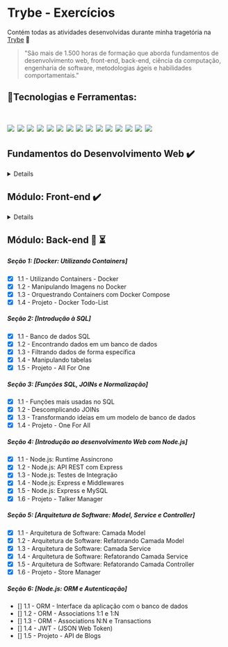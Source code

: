 # Trybe - Exercícios

Contém todas as atividades desenvolvidas durante minha tragetória na [Trybe](https://www.betrybe.com/) :rocket:

>"São mais de 1.500 horas de formação que aborda fundamentos de desenvolvimento web, front-end, back-end, ciência da computação, engenharia de software, metodologias ágeis e habilidades comportamentais."

## 🚀Tecnologias e Ferramentas:
<h1 align='left'>
<img src="https://img.shields.io/badge/git-%23F05033.svg?style=for-the-badge&logo=git&logoColor=white" />
<img src="https://img.shields.io/badge/shell_script-%23121011.svg?style=for-the-badge&logo=gnu-bash&logoColor=white" />
<img src="https://img.shields.io/badge/HTML5-E34F26?style=for-the-badge&logo=html5&logoColor=white" />
<img src="https://img.shields.io/badge/CSS3-1572B6?style=for-the-badge&logo=css3&logoColor=white" />
<img src="https://img.shields.io/badge/JavaScript-F7DF1E?style=for-the-badge&logo=javascript&logoColor=black" />
<img src="https://img.shields.io/badge/Jest-323330?style=for-the-badge&logo=Jest&logoColor=white" />
<img src="https://img.shields.io/badge/vite-%23646CFF.svg?style=for-the-badge&logo=vite&logoColor=white" />
<img src="https://img.shields.io/badge/react-%2320232a.svg?style=for-the-badge&logo=react&logoColor=%2361DAFB" />
<img src="https://img.shields.io/badge/-TestingLibrary-%23E33332?style=for-the-badge&logo=testing-library&logoColor=white" />
<img src="https://img.shields.io/badge/redux-%23593d88.svg?style=for-the-badge&logo=redux&logoColor=white" />
<img src="https://img.shields.io/badge/docker-003f8c.svg?style=for-the-badge&logo=docker&logoColor=white" />
<img src="https://img.shields.io/badge/node.js-6DA55F?style=for-the-badge&logo=node.js&logoColor=white" />
<img src="https://img.shields.io/badge/MySQL-3e6e93?style=for-the-badge&logo=mysql&logoColor=white" />
<img src="https://img.shields.io/badge/express.js-%23404d59.svg?style=for-the-badge&logo=express&logoColor=%2361DAFB" />
<img src="https://img.shields.io/badge/NODEMON-%23323330.svg?style=for-the-badge&logo=nodemon&logoColor=%BBDEAD" />
</h1>

## Fundamentos do Desenvolvimento Web :heavy_check_mark:

<details>

##### Seção 1: [Unix, Shell e Git]
- [x] 1.1 - Unix & Bash - Parte 1
- [x] 1.2 - Unix & Bash - Parte 2
- [x] 1.3 - Git - O que é e para que serve
- [x] 1.4 - Git & Github - Entendendo os comandos

##### Seção 2: [Introdução à HTML & CSS]
- [x] 2.1 - HTML & CSS - Estruturas de página
- [x] 2.2 - HTML & CSS - Primeiros passos em CSS
- [x] 2.3 - HTML & CSS - Seletores e posicionamento
- [x] 2.4 - HTML & CSS - Semântico
- [x] 2.5 - Projeto - Lessons learned

##### Seção 3: [Introdução à JavaScript]
- [x] 3.1 - JavaScript - Primeiros passos
- [x] 3.2 - JavaScript - Array e Loop for
- [x] 3.3 - JavaScript - Lógica de programação e algoritmos
- [x] 3.4 - JavaScript - Objetos e funções
- [x] 3.5 - JavaScript ES6 - let, const, arrow functions e template literals
- [x] 3.6 - Projeto - Playground functions

##### Seção 4: [JavaScript: DOM, Eventos e Web Storage]
- [x] 4.1 - JavaScript - DOM e Seletores
- [x] 4.2 - JavaScript - Trabalhando com elementos
- [x] 4.3 - JavaScript - Eventos
- [x] 4.4 - JavaScript - Web Storage
- [x] 4.5 - Projeto - Arte com Pixels
- [] 4.6 - Projeto - Bônus

##### Seção 5: [HTML & CSS: Forms, Flexbox e Responsivo]
- [x] 5.1 - HTML & CSS - Forms
- [x] 5.2 - Bibliotecas JavaScript e Frameworks CSS
- [x] 5.3 - CSS Flexbox - Parte 1
- [x] 5.4 - CSS Flexbox - Parte 2
- [x] 5.5 - CSS Responsivo - Mobile First
- [x] 5.6 - Projeto - Trybewarts

##### Seção 6: [Introdução à JavaScript ES6 e Testes Unitários]
- [x] 6.1 - Fluxo de exceções e Manipulação de objetos
- [x] 6.2 - Primeiros passos em Jest
- [x] 6.3 - Matchers e cobertura de código
- [x] 6.4 - Projeto - JavaScript Testes Unitários

##### Seção 7: [Higher Order Functions do Javascript ES6]
- [x] 7.1 - Introdução a Higher Order Functions
- [x] 7.2 - Higher Order Functions - sort e map
- [x] 7.3 - Higher Order Functions - filter e reduce
- [x] 7.4 - JavaScript ES6 - spread operator, rest parameters e object destructuring
- [x] 7.5 - JavaScript ES6 - Array destructuring, Default destructuring, Object property shorthand e default parameters
- [x] 7.6 - Projeto - Zoo functions

</details>

## Módulo: Front-end :heavy_check_mark:

<details>

##### Seção 1: [Introdução ao Frontend e JavaScript assíncrono]
- [x] 1.1 - Ambiente de desenvolvimento
- [x] 1.2 - JavaScript Assíncrono - Promises e fetch
- [x] 1.3 - Prática - Casa de câmbio
- [x] 1.4 - Async, await e testes assíncronos
- [x] 1.5 - Projeto - Carrinho de compras

##### Seção 2: [Introdução ao React]
- [x] 1.1 - 'Hello, world!' no React!
- [x] 1.2 - Componentes React
- [x] 1.3 - Projeto - Solar System

##### Seção 3: [Componentes com Estado, Eventos e Formulários com React]
- [x] 1.1 - Componentes com estado e eventos
- [x] 1.2 - Formulários no React
- [x] 1.3 - Projeto - Tryunfo

##### Seção 4: [Ciclo de Vida de Componentes e React Router]
- [x] 1.1 - Ciclo de vida de componentes
- [x] 1.2 - React Router
- [x] 1.3 - Projeto - TrybeTunes

##### Seção 5: [Metodologias Ágeis]
- [x] 1.1 - Metodologias Ágeis
- [x] 1.2 - Projeto - Front-end Online Store

##### Seção 6: [Testes automatizados com React Testing Library]
- [x] 1.1 - Primeiros passos
- [x] 1.2 - RTL - Mocks e Inputs
- [x] 1.3 - RTL - Testando React Router
- [x] 1.4 - Projeto - Testes em React

##### Seção 7: [Gerenciamento de estado com Redux]
- [x] 1.1 - Introdução ao Redux - O estado global da aplicação
- [x] 1.2 - Usando o Redux no React
- [x] 1.3 - Usando o Redux no React - Prática
- [x] 1.4 - Usando o Redux no React - Actions Assíncronas
- [x] 1.5 - Testes em React-Redux
- [x] 1.6 - Projeto - Trybe Wallet

##### Seção 8: [Projeto - Jogo de Trivia]
- [x] 1.1 - Projeto - Jogo de Trivia

##### Seção 9: [Context API e React Hooks]
- [x] 1.1 - React Hooks - useState e useEffect
- [x] 1.2 - Context API
- [x] 1.3 - Custom Hooks
- [x] 1.4 - Projeto - StarWars Datatable com Context API e Hooks

##### Seção 10: [Projeto - App de Receitas]
- [x] 1.1 - Projeto - App de Receitas

</details>

## Módulo: Back-end :construction: :hourglass_flowing_sand:

##### Seção 1: [Docker: Utilizando Containers]
- [x] 1.1 - Utilizando Containers - Docker
- [x] 1.2 - Manipulando Imagens no Docker
- [x] 1.3 - Orquestrando Containers com Docker Compose
- [x] 1.4 - Projeto - Docker Todo-List

##### Seção 2: [Introdução à SQL]
- [x] 1.1 - Banco de dados SQL
- [x] 1.2 - Encontrando dados em um banco de dados
- [x] 1.3 - Filtrando dados de forma específica
- [x] 1.4 - Manipulando tabelas
- [x] 1.5 - Projeto - All For One

##### Seção 3: [Funções SQL, JOINs e Normalização]
- [x] 1.1 - Funções mais usadas no SQL
- [x] 1.2 - Descomplicando JOINs
- [x] 1.3 - Transformando ideias em um modelo de banco de dados
- [x] 1.4 - Projeto - One For All

##### Seção 4: [Introdução ao desenvolvimento Web com Node.js]
- [x] 1.1 - Node.js: Runtime Assíncrono
- [x] 1.2 - Node.js: API REST com Express
- [x] 1.3 - Node.js: Testes de Integração
- [x] 1.4 - Node.js: Express e Middlewares
- [x] 1.5 - Node.js: Express e MySQL
- [x] 1.6 - Projeto - Talker Manager

##### Seção 5: [Arquitetura de Software: Model, Service e Controller]
- [x] 1.1 - Arquitetura de Software: Camada Model
- [x] 1.2 - Arquitetura de Software: Refatorando Camada Model
- [x] 1.3 - Arquitetura de Software: Camada Service
- [x] 1.4 - Arquitetura de Software: Refatorando Camada Service
- [x] 1.5 - Arquitetura de Software: Refatorando Camada Controller
- [x] 1.6 - Projeto - Store Manager

##### Seção 6: [Node.js: ORM e Autenticação]
- [] 1.1 - ORM - Interface da aplicação com o banco de dados
- [] 1.2 - ORM - Associations 1:1 e 1:N
- [] 1.3 - ORM - Associations N:N e Transactions
- [] 1.4 - JWT - (JSON Web Token)
- [] 1.5 - Projeto - API de Blogs